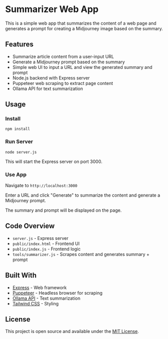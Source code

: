 # Summarizer Web App

This is a simple web app that summarizes the content of a web page and generates a prompt for creating a Midjourney image based on the summary.

## Features

- Summarize article content from a user-input URL
- Generate a Midjourney prompt based on the summary
- Simple web UI to input a URL and view the generated summary and prompt  
- Node.js backend with Express server
- Puppeteer web scraping to extract page content
- Ollama API for text summarization

## Usage

### Install

`npm install`

### Run Server 

`node server.js`

This will start the Express server on port 3000.

### Use App

Navigate to `http://localhost:3000`

Enter a URL and click "Generate" to summarize the content and generate a Midjourney prompt.

The summary and prompt will be displayed on the page.

## Code Overview

- `server.js` - Express server
- `public/index.html` - Frontend UI 
- `public/index.js` - Frontend logic
- `tools/summarizer.js` - Scrapes content and generates summary + prompt

## Built With

- [Express](https://expressjs.com/) - Web framework
- [Puppeteer](https://pptr.dev/) - Headless browser for scraping  
- [Ollama API](https://olllama.com/) - Text summarization
- [Tailwind CSS](https://tailwindcss.com/) - Styling

## License

This project is open source and available under the [MIT License](LICENSE).
